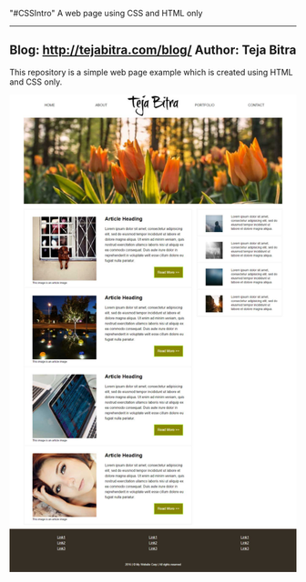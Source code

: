 "#CSSIntro" 
A web page using CSS and HTML only

--------------
Blog: http://tejabitra.com/blog/
Author: Teja Bitra
--------------

This repository is a simple web page example which is created using HTML and CSS only.


![Layout Screenshot](https://github.com/BalachandraTejas/CSSIntro/blob/master/template.jpg "The layout screenshot")
